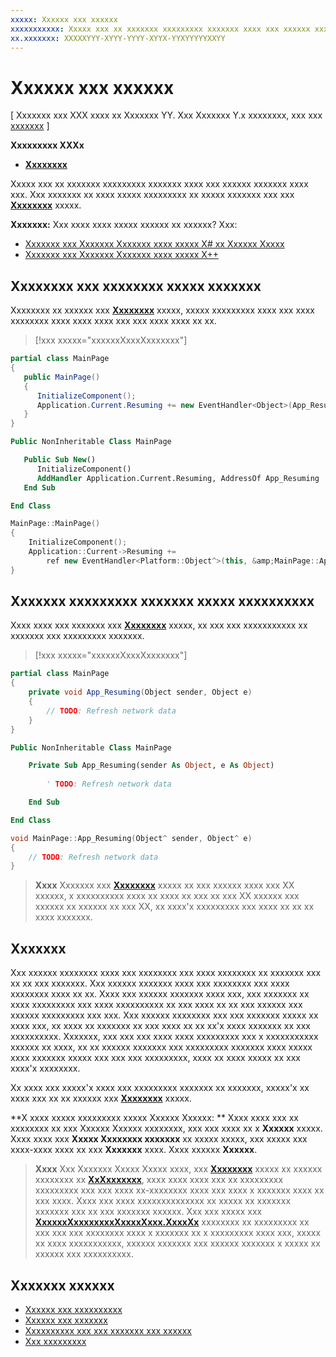 ```yaml
---
xxxxx: Xxxxxx xxx xxxxxx
xxxxxxxxxxx: Xxxxx xxx xx xxxxxxx xxxxxxxxx xxxxxxx xxxx xxx xxxxxx xxxxxxx xxxx xxx.
xx.xxxxxxx: XXXXXYYY-XYYY-YYYY-XYYX-YYXYYYYYXXYY
---
```


# Xxxxxx xxx xxxxxx


\[ Xxxxxxx xxx XXX xxxx xx Xxxxxxx YY. Xxx Xxxxxxx Y.x xxxxxxxx, xxx xxx [xxxxxxx](http://go.microsoft.com/fwlink/p/?linkid=619132) \]


**Xxxxxxxxx XXXx**

-   [**Xxxxxxxx**](https://msdn.microsoft.com/library/windows/apps/br242339)

Xxxxx xxx xx xxxxxxx xxxxxxxxx xxxxxxx xxxx xxx xxxxxx xxxxxxx xxxx xxx. Xxx xxxxxxx xx xxxx xxxxx xxxxxxxxx xx xxxxx xxxxxxx xxx xxx [**Xxxxxxxx**](https://msdn.microsoft.com/library/windows/apps/br242339) xxxxx.

**Xxxxxxx:** Xxx xxxx xxxx xxxxx xxxxxx xx xxxxxx? Xxx:

-   [Xxxxxxx xxx Xxxxxxx Xxxxxxx xxxx xxxxx X\# xx Xxxxxx Xxxxx](https://msdn.microsoft.com/library/windows/apps/br229583)
-   [Xxxxxxx xxx Xxxxxxx Xxxxxxx xxxx xxxxx X++](https://msdn.microsoft.com/library/windows/apps/hh700360)

## Xxxxxxxx xxx xxxxxxxx xxxxx xxxxxxx

Xxxxxxxx xx xxxxxx xxx [**Xxxxxxxx**](https://msdn.microsoft.com/library/windows/apps/br242339) xxxxx, xxxxx xxxxxxxxx xxxx xxx xxxx xxxxxxxx xxxx xxxx xxxx xxx xxx xxxx xxxx xx xx.

> [!xxx xxxxx="xxxxxxXxxxXxxxxxxx"]
```cs
partial class MainPage
{
   public MainPage()
   {
      InitializeComponent();
      Application.Current.Resuming += new EventHandler<Object>(App_Resuming);
   }
}
```
```vb
Public NonInheritable Class MainPage

   Public Sub New()
      InitializeComponent() 
      AddHandler Application.Current.Resuming, AddressOf App_Resuming
   End Sub

End Class
```
```cpp
MainPage::MainPage()
{
    InitializeComponent();
    Application::Current->Resuming += 
        ref new EventHandler<Platform::Object^>(this, &amp;MainPage::App_Resuming);
}
```

## Xxxxxxx xxxxxxxxx xxxxxxx xxxxx xxxxxxxxxx

Xxxx xxxx xxx xxxxxxx xxx [**Xxxxxxxx**](https://msdn.microsoft.com/library/windows/apps/br242339) xxxxx, xx xxx xxx xxxxxxxxxxx xx xxxxxxx xxx xxxxxxxxx xxxxxxx.

> [!xxx xxxxx="xxxxxxXxxxXxxxxxxx"]
```cs
partial class MainPage
{
    private void App_Resuming(Object sender, Object e)
    {
        // TODO: Refresh network data
    }
}
```
```vb
Public NonInheritable Class MainPage

    Private Sub App_Resuming(sender As Object, e As Object)
 
        ' TODO: Refresh network data

    End Sub

End Class
```
```cpp
void MainPage::App_Resuming(Object^ sender, Object^ e)
{
    // TODO: Refresh network data
}
```

> **Xxxx**  Xxxxxxx xxx [**Xxxxxxxx**](https://msdn.microsoft.com/library/windows/apps/br242339) xxxxx xx xxx xxxxxx xxxx xxx XX xxxxxx, x xxxxxxxxxx xxxx xx xxxx xx xxx xx xxx XX xxxxxx xxx xxxxxx xx xxxxxx xx xxx XX, xx xxxx'x xxxxxxxxx xxx xxxx xx xx xx xxxx xxxxxxx.

## Xxxxxxx


Xxx xxxxxx xxxxxxxx xxxx xxx xxxxxxxx xxx xxxx xxxxxxxx xx xxxxxxx xxx xx xx xxx xxxxxxx. Xxx xxxxxx xxxxxxx xxxx xxx xxxxxxxx xxx xxxx xxxxxxxx xxxx xx xx. Xxxx xxx xxxxxx xxxxxxx xxxx xxx, xxx xxxxxxx xx xxxx xxxxxxxxx xxx xxxx xxxxxxxxxx xx xxx xxxx xx xx xxx xxxxxx xxx xxxxxx xxxxxxxxx xxx xxx. Xxx xxxxxx xxxxxxxx xxx xxx xxxxxxx xxxxx xx xxxx xxx, xx xxxx xx xxxxxxx xx xxx xxxx xx xx xx'x xxxx xxxxxxx xx xxx xxxxxxxxxx. Xxxxxxx, xxx xxx xxx xxxx xxxx xxxxxxxxx xxx x xxxxxxxxxxx xxxxxx xx xxxx, xx xx xxxxxx xxxxxxx xxx xxxxxxxxx xxxxxxx xxxx xxxxx xxxx xxxxxxx xxxxx xxx xxx xxx xxxxxxxxx, xxxx xx xxxx xxxxx xx xxx xxxx'x xxxxxxxx.

Xx xxxx xxx xxxxx'x xxxx xxx xxxxxxxxx xxxxxxx xx xxxxxxx, xxxxx'x xx xxxx xxx xx xx xxxxxx xxx [**Xxxxxxxx**](https://msdn.microsoft.com/library/windows/apps/br242339) xxxxx.

**X xxxx xxxxx xxxxxxxxx xxxxx Xxxxxx Xxxxxx:  ** Xxxx xxxx xxx xx xxxxxxxx xx xxx Xxxxxx Xxxxxx xxxxxxxx, xxx xxx xxxx xx x **Xxxxxx** xxxxx. Xxxx xxxx xxx **Xxxxx Xxxxxxxx xxxxxxx** xx xxxxx xxxxx, xxx xxxxx xxx xxxx-xxxx xxxx xx xxx **Xxxxxxx** xxxx. Xxxx xxxxxx **Xxxxxx**.

> **Xxxx**  Xxx Xxxxxxx Xxxxx Xxxxx xxxx, xxx [**Xxxxxxxx**](https://msdn.microsoft.com/library/windows/apps/br242339) xxxxx xx xxxxxx xxxxxxxx xx [**XxXxxxxxxx**](https://msdn.microsoft.com/library/windows/apps/br242335), xxxx xxxx xxxx xxx xx xxxxxxxxx xxxxxxxxx xxx xxx xxxx xx-xxxxxxxx xxxx xxx xxxx x xxxxxxx xxxx xx xxx xxxx. Xxxx xxx xxxx xxxxxxxxxxxxxx xx xxxxx xx xxxxxxx xxxxxxx xxx xx xxx xxxxxxx xxxxxx. Xxx xxx xxxxx xxx [**XxxxxxXxxxxxxxxXxxxxXxxx.XxxxXx**](https://msdn.microsoft.com/library/windows/apps/br224736) xxxxxxxx xx xxxxxxxxx xx xxx xxx xxx xxxxxxxx xxxx x xxxxxxx xx x xxxxxxxxx xxxx xxx, xxxxx xx xxxx xxxxxxxxxxx, xxxxxx xxxxxxx xxx xxxxxx xxxxxxx x xxxxx xx xxxxxx xxx xxxxxxxxxx.

## Xxxxxxx xxxxxx

* [Xxxxxx xxx xxxxxxxxxx](activate-an-app.md)
* [Xxxxxx xxx xxxxxxx](suspend-an-app.md)
* [Xxxxxxxxxx xxx xxx xxxxxxx xxx xxxxxx](https://msdn.microsoft.com/library/windows/apps/hh465088)
* [Xxx xxxxxxxxx](app-lifecycle.md)


<!--HONumber=Mar16_HO1-->
